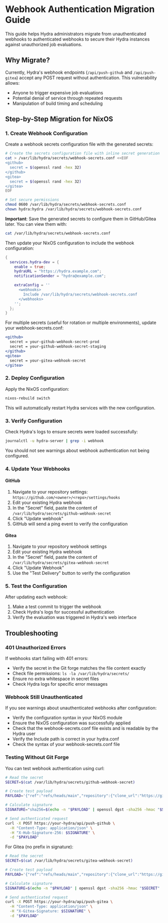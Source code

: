 # Webhook Authentication Migration Guide

This guide helps Hydra administrators migrate from unauthenticated webhooks to authenticated webhooks to secure their Hydra instances against unauthorized job evaluations.

## Why Migrate?

Currently, Hydra's webhook endpoints (`/api/push-github` and `/api/push-gitea`) accept any POST request without authentication. This vulnerability allows:
- Anyone to trigger expensive job evaluations
- Potential denial of service through repeated requests
- Manipulation of build timing and scheduling

## Step-by-Step Migration for NixOS

### 1. Create Webhook Configuration

Create a webhook secrets configuration file with the generated secrets:

```bash
# Create the secrets configuration file with inline secret generation
cat > /var/lib/hydra/secrets/webhook-secrets.conf <<EOF
<github>
  secret = $(openssl rand -hex 32)
</github>
<gitea>
  secret = $(openssl rand -hex 32)
</gitea>
EOF

# Set secure permissions
chmod 0600 /var/lib/hydra/secrets/webhook-secrets.conf
chown hydra:hydra /var/lib/hydra/secrets/webhook-secrets.conf
```

**Important**: Save the generated secrets to configure them in GitHub/Gitea later. You can view them with:
```bash
cat /var/lib/hydra/secrets/webhook-secrets.conf
```

Then update your NixOS configuration to include the webhook configuration:

```nix
{
  services.hydra-dev = {
    enable = true;
    hydraURL = "https://hydra.example.com";
    notificationSender = "hydra@example.com";

    extraConfig = ''
      <webhooks>
        Include /var/lib/hydra/secrets/webhook-secrets.conf
      </webhooks>
    '';
  };
}
```

For multiple secrets (useful for rotation or multiple environments), update your webhook-secrets.conf:

```apache
<github>
  secret = your-github-webhook-secret-prod
  secret = your-github-webhook-secret-staging
</github>
<gitea>
  secret = your-gitea-webhook-secret
</gitea>
```

### 2. Deploy Configuration

Apply the NixOS configuration:

```bash
nixos-rebuild switch
```

This will automatically restart Hydra services with the new configuration.

### 3. Verify Configuration

Check Hydra's logs to ensure secrets were loaded successfully:

```bash
journalctl -u hydra-server | grep -i webhook
```

You should not see warnings about webhook authentication not being configured.

### 4. Update Your Webhooks

#### GitHub
1. Navigate to your repository settings: `https://github.com/<owner>/<repo>/settings/hooks`
2. Edit your existing Hydra webhook
3. In the "Secret" field, paste the content of `/var/lib/hydra/secrets/github-webhook-secret`
4. Click "Update webhook"
5. GitHub will send a ping event to verify the configuration

#### Gitea
1. Navigate to your repository webhook settings
2. Edit your existing Hydra webhook
3. In the "Secret" field, paste the content of `/var/lib/hydra/secrets/gitea-webhook-secret`
4. Click "Update Webhook"
5. Use the "Test Delivery" button to verify the configuration

### 5. Test the Configuration

After updating each webhook:
1. Make a test commit to trigger the webhook
2. Check Hydra's logs for successful authentication
3. Verify the evaluation was triggered in Hydra's web interface

## Troubleshooting

### 401 Unauthorized Errors

If webhooks start failing with 401 errors:
- Verify the secret in the Git forge matches the file content exactly
- Check file permissions: `ls -la /var/lib/hydra/secrets/`
- Ensure no extra whitespace in secret files
- Check Hydra logs for specific error messages

### Webhook Still Unauthenticated

If you see warnings about unauthenticated webhooks after configuration:
- Verify the configuration syntax in your NixOS module
- Ensure the NixOS configuration was successfully applied
- Check that the webhook-secrets.conf file exists and is readable by the Hydra user
- Verify the Include path is correct in your hydra.conf
- Check the syntax of your webhook-secrets.conf file

### Testing Without Git Forge

You can test webhook authentication using curl:

```bash
# Read the secret
SECRET=$(cat /var/lib/hydra/secrets/github-webhook-secret)

# Create test payload
PAYLOAD='{"ref":"refs/heads/main","repository":{"clone_url":"https://github.com/test/repo.git"}}'

# Calculate signature
SIGNATURE="sha256=$(echo -n "$PAYLOAD" | openssl dgst -sha256 -hmac "$SECRET" | cut -d' ' -f2)"

# Send authenticated request
curl -X POST https://your-hydra/api/push-github \
  -H "Content-Type: application/json" \
  -H "X-Hub-Signature-256: $SIGNATURE" \
  -d "$PAYLOAD"
```

For Gitea (no prefix in signature):
```bash
# Read the secret
SECRET=$(cat /var/lib/hydra/secrets/gitea-webhook-secret)

# Create test payload
PAYLOAD='{"ref":"refs/heads/main","repository":{"clone_url":"https://gitea.example.com/test/repo.git"}}'

# Calculate signature
SIGNATURE=$(echo -n "$PAYLOAD" | openssl dgst -sha256 -hmac "$SECRET" | cut -d' ' -f2)

# Send authenticated request
curl -X POST https://your-hydra/api/push-gitea \
  -H "Content-Type: application/json" \
  -H "X-Gitea-Signature: $SIGNATURE" \
  -d "$PAYLOAD"
```
